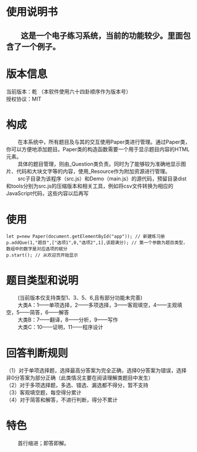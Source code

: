 # 使用说明书
## &nbsp;&nbsp;&nbsp;&nbsp;&nbsp;&nbsp;&nbsp;&nbsp;这是一个电子练习系统，当前的功能较少。里面包含了一个例子。
# 版本信息
当前版本：乾
（本软件使用六十四卦顺序作为版本号）  
授权协议：MIT
# 构成
&nbsp;&nbsp;&nbsp;&nbsp;&nbsp;&nbsp;&nbsp;&nbsp;在本系统中，所有题目及与其的交互使用Paper类进行管理。通过Paper类，你可以方便地添加题目。Paper类的构造函数需要一个用于显示题目内容的HTML元素。  
&nbsp;&nbsp;&nbsp;&nbsp;&nbsp;&nbsp;&nbsp;&nbsp;具体的题目管理，则由_Question类负责。同时为了能够较为准确地显示图片、代码和大块文字等的内容，使用_Resource作为附加资源进行管理。  
&nbsp;&nbsp;&nbsp;&nbsp;&nbsp;&nbsp;&nbsp;&nbsp;src子目录为该程序（src.js）和Demo（main.js）的源代码，预留目录dist和tools分别为src.js的压缩版本和相关工具，例如将csv文件转换为相应的JavaScript代码，这些内容以后再写
# 使用
    let p=new Paper(document.getElementById("app")); // 新建练习册
    p.addQue(1,"题目",["选项1",0,"选项2",1],该题满分); // 第一个参数为题目类型，数组中的数字是对应选项的赋分
    p.start(); // 从欢迎页开始显示
# 题目类型和说明
&nbsp;&nbsp;&nbsp;&nbsp;&nbsp;&nbsp;&nbsp;&nbsp;(当前版本仅支持类型1、3、5、6,且有部分功能未完善)  
&nbsp;&nbsp;&nbsp;&nbsp;&nbsp;&nbsp;&nbsp;&nbsp;大类A：1——单项选择，2——多项选择，3——客观填空，4——主观填空，5——简答，6——解答  
&nbsp;&nbsp;&nbsp;&nbsp;&nbsp;&nbsp;&nbsp;&nbsp;大类B：7——翻译，8——分析，9——写作  
&nbsp;&nbsp;&nbsp;&nbsp;&nbsp;&nbsp;&nbsp;&nbsp;大类C：10——证明，11——程序设计
# 回答判断规则
（1）对于单项选择题，选择最高分答案为完全正确，选择0分答案为错误，选择非0分答案为部分正确（此类情况主要在阅读理解类题目中发生）  
（2）对于多项选择题，多选、错选、漏选都不得分，暂不支持  
（3）客观填空题，每空得分累计  
（4）对于简答和解答，不进行判断，得分不累计
# 特色
&nbsp;&nbsp;&nbsp;&nbsp;&nbsp;&nbsp;&nbsp;&nbsp;首行缩进；即答即解。
